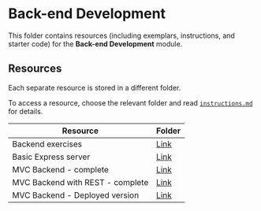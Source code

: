 # Back-end Development

This folder contains resources (including exemplars, instructions, and starter code) for the **Back-end Development** module.

## Resources

Each separate resource is stored in a different folder.

To access a resource, choose the relevant folder and read [`instructions.md`](./instructions.md) for details.

| Resource | Folder |
| --- | --- |
| Backend exercises | [Link](./backend-exercises) |
| Basic Express server | [Link](./basic-express-server-complete) |
| MVC Backend - complete | [Link](./mc-backend-complete) |
| MVC Backend with REST - complete | [Link](./mc-backend-restful-complete) |
| MVC Backend - Deployed version | [Link](./mc-backend-deployed) |
